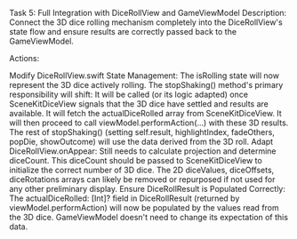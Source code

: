 Task 5: Full Integration with DiceRollView and GameViewModel
Description: Connect the 3D dice rolling mechanism completely into the DiceRollView's state flow and ensure results are correctly passed back to the GameViewModel.

Actions:

Modify DiceRollView.swift State Management:
The isRolling state will now represent the 3D dice actively rolling.
The stopShaking() method's primary responsibility will shift:
It will be called (or its logic adapted) once SceneKitDiceView signals that the 3D dice have settled and results are available.
It will fetch the actualDiceRolled array from SceneKitDiceView.
It will then proceed to call viewModel.performAction(...) with these 3D results.
The rest of stopShaking() (setting self.result, highlightIndex, fadeOthers, popDie, showOutcome) will use the data derived from the 3D roll.
Adapt DiceRollView.onAppear:
Still needs to calculate projection and determine diceCount.
This diceCount should be passed to SceneKitDiceView to initialize the correct number of 3D dice.
The 2D diceValues, diceOffsets, diceRotations arrays can likely be removed or repurposed if not used for any other preliminary display.
Ensure DiceRollResult is Populated Correctly:
The actualDiceRolled: [Int]? field in DiceRollResult (returned by viewModel.performAction) will now be populated by the values read from the 3D dice. GameViewModel doesn't need to change its expectation of this data.